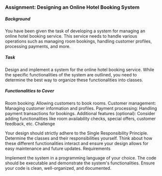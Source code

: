 ### Assignment: Designing an Online Hotel Booking System

##### Background

You have been given the task of developing a system for managing an online hotel booking service. This service needs to handle various operations such as managing room bookings, handling customer profiles, processing payments, and more.

##### Task

Design and implement a system for the online hotel booking service. While the specific functionalities of the system are outlined, you need to determine the best way to organize these functionalities into classes.

##### Functionalities to Cover

Room booking: Allowing customers to book rooms.
Customer management: Managing customer information and profiles.
Payment processing: Handling payment transactions for bookings.
Additional features (optional): Consider adding functionalities like room availability checks, special offers, customer feedback, etc.
Challenge

Your design should strictly adhere to the Single Responsibility Principle. Determine the classes and their responsibilities yourself.
Think about how these different functionalities interact and ensure your design allows for easy maintenance and future updates.
Requirements

Implement the system in a programming language of your choice.
The code should be executable and demonstrate the system's functionalities.
Ensure your code is clean, well-organized, and documented.
